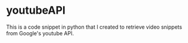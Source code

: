 # youtubeAPI

This is a code snippet in python that I created to retrieve video snippets from Google's youtube API. 
